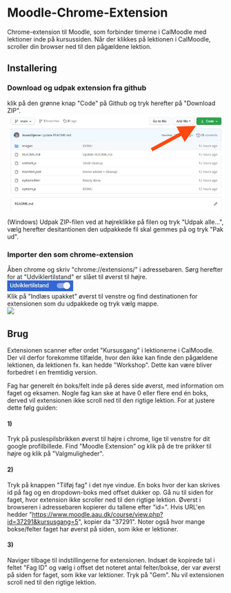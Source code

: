 # Moodle-Chrome-Extension
Chrome-extension til Moodle, som forbinder timerne i CalMoodle med lektioner inde på kursussiden. Når der klikkes på lektionen i CalMoodle, scroller din browser ned til den pågældene lektion.

## Installering
### Download og udpak extension fra github
klik på den grønne knap "Code" på Github og tryk herefter på "Download ZIP".
<br><img src="./images/download.jpg">

(Windows) Udpak ZIP-filen ved at højreklikke på filen og tryk "Udpak alle...", vælg herefter desitantionen den udpakkede fil skal gemmes på og tryk "Pak ud".

### Importer den som chrome-extension
Åben chrome og skriv "chrome://extensions/" i adressebaren. 
Sørg herefter for at "Udviklertilstand" er slået til øverst til højre.
<br><img src="./images/udviklingstilstand.JPG"><br>
Klik på "Indlæs upakket" øverst til venstre og find destinationen for extensionen som du udpakkede og tryk vælg mappe.
<br>
<img src="./images/indlæs_upakket.JPG">

## Brug
Extensionen scanner efter ordet "Kursusgang" i lektionerne i CalMoodle. Der vil derfor forekomme tilfælde, hvor den ikke kan finde den pågældene lektionen, da lektionen fx. kan hedde "Workshop". Dette kan være bliver forbedret i en fremtidig version.

Fag har generelt én boks/felt inde på deres side øverst, med information om faget og eksamen. Nogle fag kan ske at have 0 eller flere end én boks, derved vil extensionen ikke scroll ned til den rigtige lektion. For at justere dette følg guiden:


#### 1)
Tryk på puslespilsbrikken øverst til højre i chrome, lige til venstre for dit google profilbillede. Find "Moodle Extension" og klik på de tre prikker til højre og klik på "Valgmuligheder".

#### 2)
Tryk på knappen "Tilføj fag" i det nye vindue. En boks hvor der kan skrives id på fag og en dropdown-boks med offset dukker op. Gå nu til siden for faget, hvor extension ikke scroller ned til den rigtige lektion. Øverst i browseren i adressebaren kopierer du tallene efter "id=". Hvis URL'en hedder "https://www.moodle.aau.dk/course/view.php?id=37291&kursusgang=5", kopier da "37291".
Noter også hvor mange bokse/felter faget har øverst på siden, som ikke er lektioner.

#### 3)
Naviger tilbage til indstillingerne for extensionen. Indsæt de kopirede tal i feltet "Fag ID" og vælg i offset det noteret antal felter/bokse, der var øverst på siden for faget, som ikke var lektioner. Tryk på "Gem". Nu vil extensionen scroll ned til den rigtige lektion.
